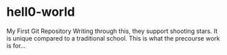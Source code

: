 # hell0-world
My First Git Repository
Writing through this, they support shooting stars.
It is unique compared to a traditional school.
This is what the precourse work is for...

